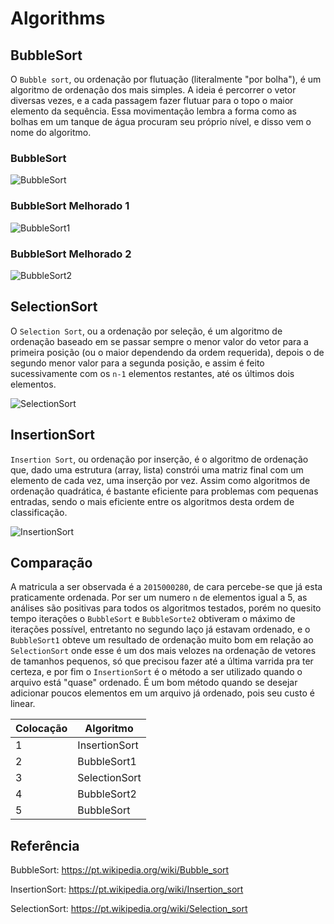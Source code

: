 # Algorithms

## BubbleSort

O `Bubble sort`, ou ordenação por flutuação (literalmente "por bolha"), é um algoritmo de ordenação dos mais simples. A ideia é percorrer o vetor diversas vezes, e a cada passagem fazer flutuar para o topo o maior elemento da sequência. Essa movimentação lembra a forma como as bolhas em um tanque de água procuram seu próprio nível, e disso vem o nome do algoritmo.

### BubbleSort
![BubbleSort](https://github.com/franknfjr/algorithms/blob/master/BubbleSort.jpeg)
### BubbleSort Melhorado 1
![BubbleSort1](https://github.com/franknfjr/algorithms/blob/master/BubbleSort1.jpeg)
### BubbleSort Melhorado 2
![BubbleSort2](https://github.com/franknfjr/algorithms/blob/master/BubbleSort2.jpeg)
## SelectionSort

O `Selection Sort`, ou a ordenação por seleção, é um algoritmo de ordenação baseado em se passar sempre o menor valor do vetor para a primeira posição (ou o maior dependendo da ordem requerida), depois o de segundo menor valor para a segunda posição, e assim é feito sucessivamente com os `n-1` elementos restantes, até os últimos dois elementos.

![SelectionSort](https://github.com/franknfjr/algorithms/blob/master/SelectionSort.jpeg)
## InsertionSort

`Insertion Sort`, ou ordenação por inserção, é o algoritmo de ordenação que, dado uma estrutura (array, lista) constrói uma matriz final com um elemento de cada vez, uma inserção por vez. Assim como algoritmos de ordenação quadrática, é bastante eficiente para problemas com pequenas entradas, sendo o mais eficiente entre os algoritmos desta ordem de classificação.

![InsertionSort](https://github.com/franknfjr/algorithms/blob/master/InsertioSort.PNG)
## Comparação

A matricula a ser observada é a `2015000280`, de cara percebe-se que já esta praticamente ordenada. Por ser um numero `n` de elementos igual a 5, as análises são positivas para todos os algoritmos testados, porém no quesito tempo iterações o `BubbleSort` e `BubbleSorte2` obtiveram o máximo de iterações possível, entretanto no segundo laço já estavam ordenado, e o `BubbleSort1` obteve um resultado de ordenação muito bom  em relação ao `SelectionSort` onde esse é um dos mais velozes na ordenação de vetores de tamanhos pequenos, só que precisou fazer até a última varrida pra ter certeza, e por fim o `InsertionSort` é o método a ser utilizado quando o arquivo está "quase" ordenado. É um bom método quando se desejar adicionar poucos elementos em um arquivo já ordenado, pois seu custo é linear.

Colocação | Algoritmo
--------- | ------
1  | InsertionSort
2  | BubbleSort1
3  | SelectionSort
4  | BubbleSort2
5  | BubbleSort

## Referência

BubbleSort: 
https://pt.wikipedia.org/wiki/Bubble_sort

InsertionSort:
https://pt.wikipedia.org/wiki/Insertion_sort

SelectionSort: 
https://pt.wikipedia.org/wiki/Selection_sort


